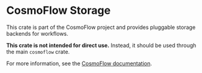 # CosmoFlow Storage

This crate is part of the CosmoFlow project and provides pluggable storage backends for workflows.

**This crate is not intended for direct use.** Instead, it should be used through the main `cosmoflow` crate.

For more information, see the [CosmoFlow documentation](https://docs.rs/cosmoflow).
